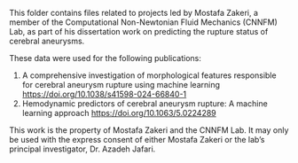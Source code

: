 This folder contains files related to projects led by Mostafa Zakeri, a member of the Computational Non-Newtonian Fluid Mechanics (CNNFM) Lab, as part of his dissertation work on predicting the rupture status of cerebral aneurysms.

These data were used for the following publications:
1. A comprehensive investigation of morphological features responsible for cerebral aneurysm rupture using machine learning https://doi.org/10.1038/s41598-024-66840-1
2. Hemodynamic predictors of cerebral aneurysm rupture: A machine learning approach https://doi.org/10.1063/5.0224289

This work is the property of Mostafa Zakeri and the CNNFM Lab. It may only be used with the express consent of either Mostafa Zakeri or the lab’s principal investigator, Dr. Azadeh Jafari.
